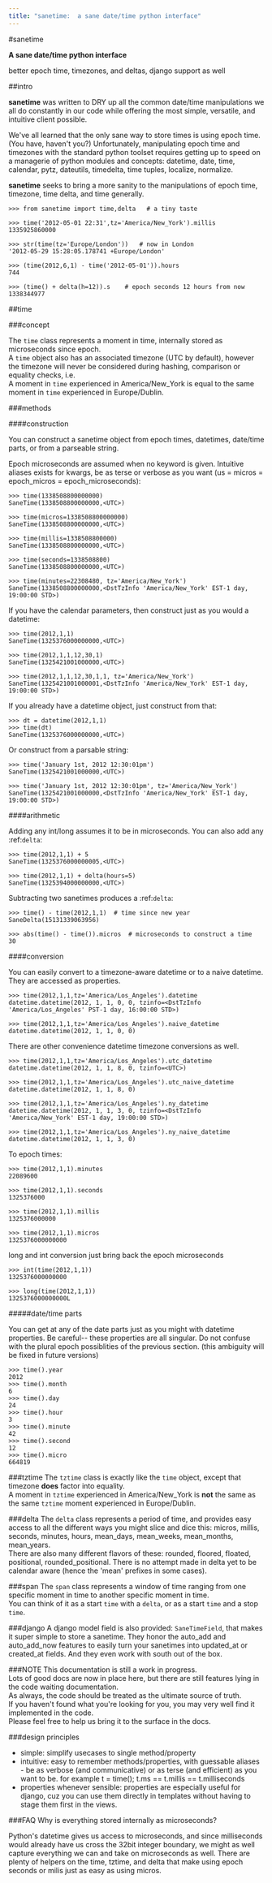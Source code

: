 ```yaml
---
title: "sanetime:  a sane date/time python interface"
---
```


#sanetime

**A sane date/time python interface**

better epoch time, timezones, and deltas, django support as well

##intro

**sanetime** was written to DRY up all the common date/time manipulations we all do constantly in our code while offering the most simple, versatile, and intuitive client possible.

We've all learned that the only sane way to store times is using epoch time. (You have, haven't you?) 
Unfortunately, manipulating epoch time and timezones with the standard python toolset requires getting up to speed on a managerie of python modules and concepts: datetime, date, time, calendar, pytz, dateutils, timedelta, time tuples, localize, normalize.

**sanetime** seeks to bring a more sanity to the manipulations of epoch time, timezone, time delta, and time generally.

    >>> from sanetime import time,delta   # a tiny taste

    >>> time('2012-05-01 22:31',tz='America/New_York').millis
    1335925860000

    >>> str(time(tz='Europe/London'))   # now in London
    '2012-05-29 15:28:05.178741 +Europe/London'

    >>> (time(2012,6,1) - time('2012-05-01')).hours
    744

    >>> (time() + delta(h=12)).s    # epoch seconds 12 hours from now
    1338344977


##time

###concept

The `time` class represents a moment in time, internally stored as microseconds since epoch.  
A `time` object also has an associated timezone (UTC by default), however the timezone will never be considered during hashing, comparison or equality checks, i.e.  
A moment in `time` experienced in America/New\_York is equal to the same moment in `time` experienced in Europe/Dublin.

###methods

####construction

You can construct a sanetime object from epoch times, datetimes, date/time parts, or from a parseable string.

Epoch microseconds are assumed when no keyword is given.
Intuitive aliases exists for kwargs, be as terse or verbose as you want (us = micros = epoch_micros = epoch_microseconds):

    >>> time(1338508800000000)
    SaneTime(1338508800000000,<UTC>)

    >>> time(micros=1338508800000000)
    SaneTime(1338508800000000,<UTC>)

    >>> time(millis=1338508800000)
    SaneTime(1338508800000000,<UTC>)
    
    >>> time(seconds=1338508800)
    SaneTime(1338508800000000,<UTC>)

    >>> time(minutes=22308480, tz='America/New_York')
    SaneTime(1338508800000000,<DstTzInfo 'America/New_York' EST-1 day, 19:00:00 STD>)


If you have the calendar parameters, then construct just as you would a datetime:

    >>> time(2012,1,1)
    SaneTime(1325376000000000,<UTC>)

    >>> time(2012,1,1,12,30,1)
    SaneTime(1325421001000000,<UTC>)

    >>> time(2012,1,1,12,30,1,1, tz='America/New_York')
    SaneTime(1325421001000001,<DstTzInfo 'America/New_York' EST-1 day, 19:00:00 STD>)
    

If you already have a datetime object, just construct from that:

    >>> dt = datetime(2012,1,1)
    >>> time(dt)
    SaneTime(1325376000000000,<UTC>)


Or construct from a parsable string:

    >>> time('January 1st, 2012 12:30:01pm')
    SaneTime(1325421001000000,<UTC>)

    >>> time('January 1st, 2012 12:30:01pm', tz='America/New_York')
    SaneTime(1325421001000000,<DstTzInfo 'America/New_York' EST-1 day, 19:00:00 STD>)


####arithmetic

Adding any int/long assumes it to be in microseconds.  You can also add any :ref:`delta`:

    >>> time(2012,1,1) + 5
    SaneTime(1325376000000005,<UTC>)

    >>> time(2012,1,1) + delta(hours=5)
    SaneTime(1325394000000000,<UTC>)


Subtracting two sanetimes produces a :ref:`delta`:

    >>> time() - time(2012,1,1)  # time since new year
    SaneDelta(15131339063956)

    >>> abs(time() - time()).micros  # microseconds to construct a time
    30


####conversion

You can easily convert to a timezone-aware datetime or to a naive datetime.  They are accessed as properties.

    >>> time(2012,1,1,tz='America/Los_Angeles').datetime
    datetime.datetime(2012, 1, 1, 0, 0, tzinfo=<DstTzInfo 'America/Los_Angeles' PST-1 day, 16:00:00 STD>)

    >>> time(2012,1,1,tz='America/Los_Angeles').naive_datetime
    datetime.datetime(2012, 1, 1, 0, 0)


There are other convenience datetime timezone conversions as well.

    >>> time(2012,1,1,tz='America/Los_Angeles').utc_datetime
    datetime.datetime(2012, 1, 1, 8, 0, tzinfo=<UTC>)
    
    >>> time(2012,1,1,tz='America/Los_Angeles').utc_naive_datetime
    datetime.datetime(2012, 1, 1, 8, 0)

    >>> time(2012,1,1,tz='America/Los_Angeles').ny_datetime
    datetime.datetime(2012, 1, 1, 3, 0, tzinfo=<DstTzInfo 'America/New_York' EST-1 day, 19:00:00 STD>)

    >>> time(2012,1,1,tz='America/Los_Angeles').ny_naive_datetime
    datetime.datetime(2012, 1, 1, 3, 0)


To epoch times:

    >>> time(2012,1,1).minutes
    22089600

    >>> time(2012,1,1).seconds
    1325376000

    >>> time(2012,1,1).millis
    1325376000000

    >>> time(2012,1,1).micros
    1325376000000000


long and int conversion just bring back the epoch microseconds

    >>> int(time(2012,1,1))
    1325376000000000

    >>> long(time(2012,1,1))
    1325376000000000L


#####date/time parts

You can get at any of the date parts just as you might with datetime properties.  Be careful-- these properties are all singular.  Do not confuse with the plural epoch possiblities of the previous section.  (this ambiguity will be fixed in future versions)

    >>> time().year
    2012
    >>> time().month
    6
    >>> time().day
    24
    >>> time().hour
    3
    >>> time().minute
    42
    >>> time().second
    12
    >>> time().micro
    664819


###tztime
The `tztime` class is exactly like the `time` object, except that timezone **does** factor into equality.  
A moment in `tztime` experienced in America/New\_York is **not** the same as the same `tztime` moment experienced in Europe/Dublin.

###delta
The `delta` class represents a period of time, and provides easy access to all the different ways you might slice and dice this: micros, millis, seconds, minutes, hours, mean\_days, mean\_weeks, mean\_months, mean\_years.  
There are also many different flavors of these: rounded, floored, floated, positional, rounded\_positional.
There is no attempt made in delta yet to be calendar aware (hence the 'mean' prefixes in some cases).

###span
The `span` class represents a window of time ranging from one specific moment in time to another specific moment in time.  
You can think of it as a start `time` with a `delta`, or as a start `time` and a stop `time`.

###django
A django model field is also provided: `SaneTimeField`, that makes it super simple to store a sanetime.
They honor the auto\_add and auto\_add\_now features to easily turn your sanetimes into updated\_at or created\_at fields.
And they even work with south out of the box.


###NOTE
This documentation is still a work in progress.  
Lots of good docs are now in place here, but there are still features lying in the code waiting documentation.  
As always, the code should be treated as the ultimate source of truth.  
If you haven't found what you're looking for you, you may very well find it implemented in the code.  
Please feel free to help us bring it to the surface in the docs.



###design principles
* simple: simplify usecases to single method/property
* intuitive: easy to remember methods/properties, with guessable aliases - be as verbose (and communicative) or as terse (and efficient) as you want to be.  for example  t = time();  t.ms == t.millis == t.milliseconds
* properties whenever sensible: properties are especially useful for django, cuz you can use them directly in templates without having to stage them first in the views.


###FAQ
Why is everything stored internally as microseconds?

Python's datetime gives us access to microseconds, and since milliseconds would already have us cross the 32bit integer boundary, we might as well capture everything we can and take on microseconds as well.
There are plenty of helpers on the time, tztime, and delta that make using epoch seconds or milis just as easy as using micros.



